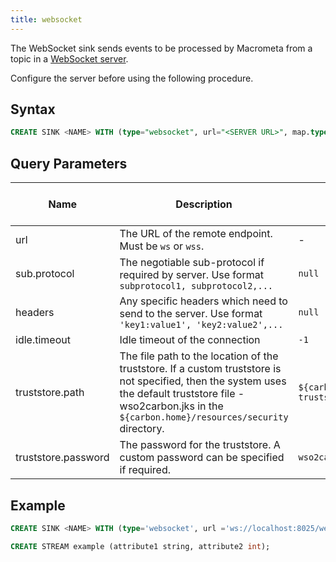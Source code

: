 ```yaml
---
title: websocket
---
```


The WebSocket sink sends events to be processed by Macrometa from a topic in a [WebSocket server](websocket-server.md).

Configure the server before using the following procedure.

## Syntax

```sql
CREATE SINK <NAME> WITH (type="websocket", url="<SERVER URL>", map.type="<STRING>", sub.protocol="<STRING>", headers="<STRING>", idle.timeout="<INT>", truststore.path="<STRING>", truststore.password="<STRING>"))
```


## Query Parameters

| Name | Description      | Default Value | Possible Data Types | Optional | Dynamic |
|------|------------------|---------------|---------------------|----------|---------|
| url   | The URL of the remote endpoint. Must be `ws` or `wss`. | - | STRING | No | No |
| sub.protocol | The negotiable sub-protocol if required by server. Use format `subprotocol1, subprotocol2,...` | `null` | STRING | Yes | No |
| headers | Any specific headers which need to send to the server. Use format `'key1:value1', 'key2:value2',...` | `null` | Yes | No |
| idle.timeout | Idle timeout of the connection | `-1` | INT | Yes | No |
| truststore.path | The file path to the location of the truststore. If a custom truststore is not specified, then the system uses the default truststore file - wso2carbon.jks in the `${carbon.home}/resources/security` directory. | `${carbon.home}/resources/security/client-truststore.jks` | STRING | Yes | No |
| truststore.password | The password for the truststore. A custom password can be specified if required. | `wso2carbon` | STRING | Yes | No |


## Example

```sql
CREATE SINK <NAME> WITH (type='websocket', url ='ws://localhost:8025/websockets/abc', map.type='xml')

CREATE STREAM example (attribute1 string, attribute2 int);
```
